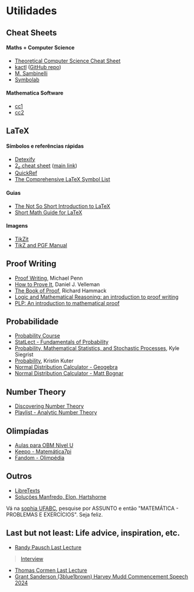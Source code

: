 # Utilidades

## Cheat Sheets
#### Maths + Computer Science
- [Theoretical Computer Science Cheat Sheet](https://tug.org/texshowcase/cheat.pdf)
- [kactl](https://nbviewer.org/github/kth-competitive-programming/kactl/blob/main/kactl.pdf) ([GitHub repo](https://github.com/kth-competitive-programming/kactl/blob/main/kactl.pdf))
- [M. Sambinelli](http://professor.ufabc.edu.br/~m.sambinelli/global/resumo-matematica.pdf)
- [Symbolab](https://www.symbolab.com/cheat-sheets/Trigonometry#)
#### Mathematica Software
- [cc1](https://appliedmaths.sun.ac.za/~htouchette/archive/notes/mathematicacmds1_2.pdf)
- [cc2](http://porthos.ist.utl.pt/docs/Mathematica/mathqkref.pdf)

## LaTeX
#### Símbolos e referências rápidas
- [Detexify](https://detexify.kirelabs.org/classify.html)
- [$2_\varepsilon$ cheat sheet](https://wch.github.io/latexsheet/latexsheet-a4.pdf) ([main link](https://wch.github.io/latexsheet/))
- [QuickRef](https://quickref.me/latex.html)
- [The Comprehensive LaTeX Symbol List](https://linorg.usp.br/CTAN/info/symbols/comprehensive/symbols-a4.pdf)
#### Guias
- [The Not So Short Introduction to LaTeX](https://drive.google.com/drive/folders/1EK5THUv0Nzuk1xlAynOzutsu3nOQC4yw)
- [Short Math Guide for LaTeX](https://tug.ctan.org/info/short-math-guide/short-math-guide.pdf)
#### Imagens
- [TikZit](https://tikzit.github.io/index.html)
- [TikZ and PGF Manual](https://www.bu.edu/math/files/2013/08/tikzpgfmanual.pdf)

## Proof Writing
- [Proof Writing](https://youtube.com/playlist?list=PLVMgvCDIRy1x00m7Oo9XzEkDDACeEK_m-&si=TJGouMzxLpvylKIT), Michael Penn
- [How to Prove It](https://users.metu.edu.tr/serge/courses/111-2011/textbook-math111.pdf), Daniel J. Velleman
- [The Book of Proof](https://www.people.vcu.edu/~rhammack/BookOfProof/Main.pdf), Richard Hammack
- [Logic and Mathematical Reasoning: an introduction to proof writing](https://www.siue.edu/~jloreau/courses/math-223/notes/intro-proofs-book.html)
- [PLP: An introduction to mathematical proof](https://personal.math.ubc.ca/~PLP/book/plp.html)

## Probabilidade
- [Probability Course](https://www.probabilitycourse.com/)
- [StatLect - Fundamentals of Probability](https://www.statlect.com/fundamentals-of-probability/)
- [Probability, Mathematical Statistics, and Stochastic Processes](https://stats.libretexts.org/Bookshelves/Probability_Theory/Probability_Mathematical_Statistics_and_Stochastic_Processes_%28Siegrist%29), Kyle Siegrist
- [Probability](https://stats.libretexts.org/Courses/Saint_Mary's_College_Notre_Dame/MATH_345__-_Probability_%28Kuter%29), Kristin Kuter
- [Normal Distribution Calculator - Geogebra](https://www.geogebra.org/m/W9Nz53Ct)
- [Normal Distribution Calculator - Matt Bognar](https://homepage.divms.uiowa.edu/~mbognar/applets/normal.html)

## Number Theory
- [Discovering Number Theory](https://www.math.uh.edu/~minru/web/dnt.html)
- [Playlist - Analytic Number Theory](https://www.youtube.com/playlist?list=PLbaA3qJlbE93DiTYMzl0XKnLn5df_QWqY)

## Olimpíadas
- [Aulas para OBM Nível U](https://www.youtube.com/playlist?list=PLpizEtrJatZE7Dy-PL_iFEBa9aD06apIm)
- [Keepo - Matemática7pi](https://keepo.io/matematica7pi/)
- [Fandom - Olimpédia](https://olimpedia.fandom.com/pt-br/wiki/Desigualdade_de_Chebyshev)

## Outros

- [LibreTexts](https://one.libretexts.org/home)
- [Soluções Manfredo, Elon, Hartshorne](https://sites.google.com/view/gustavoaraujo/para-estudantes?authuser=0)

Vá na [sophia UFABC](https://biblioteca.ufabc.edu.br/), pesquise por ASSUNTO e então "MATEMÁTICA - PROBLEMAS E EXERCÍCIOS". Seja feliz.

## Last but not least: Life advice, inspiration, etc.

- [Randy Pausch Last Lecture](https://www.youtube.com/watch?v=ji5_MqicxSo)
> [Interview](https://www.youtube.com/watch?v=j-a7LRwqwNw)
- [Thomas Cormen Last Lecture](https://www.youtube.com/watch?v=7uQRrNdpMsU)
- [Grant Sanderson (3blue1brown) Harvey Mudd Commencement Speech 2024](https://www.youtube.com/watch?v=W3I3kAg2J7w)
